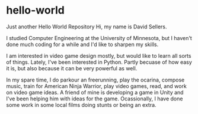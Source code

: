 # hello-world
Just another Hello World Repository
Hi, my name is David Sellers.

I studied Computer Engineering at the University of Minnesota, but I haven't done much coding for a while and I'd like to sharpen my skills.

I am interested in video game design mostly, but would like to learn all sorts of things.
Lately, I've been interested in Python. Partly becuase of how easy it is, but also because it can be very powerful as well.

In my spare time, I do parkour an freerunning, play the ocarina, compose music, train for American Ninja Warrior, play video games, read, and work on video game ideas. A friend of mine is developing a game in Unity and I've been helping him with ideas for the game. Ocassionally, I have done some work in some local films doing stunts or being an extra.
